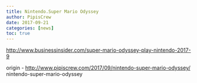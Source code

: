 ```yaml
---
title: Nintendo.Super Mario Odyssey
author: PipisCrew
date: 2017-09-21
categories: [news]
toc: true
---
```


http://www.businessinsider.com/super-mario-odyssey-play-nintendo-2017-9

origin - http://www.pipiscrew.com/2017/09/nintendo-super-mario-odyssey/ nintendo-super-mario-odyssey